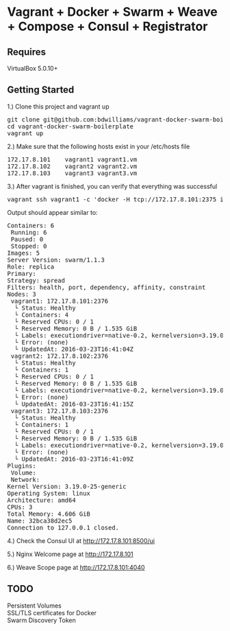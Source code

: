 # Vagrant + Docker + Swarm + Weave + Compose + Consul + Registrator

## Requires

VirtualBox 5.0.10+

## Getting Started

1.) Clone this project and vagrant up

<pre>
git clone git@github.com:bdwilliams/vagrant-docker-swarm-boilerplate.git
cd vagrant-docker-swarm-boilerplate
vagrant up
</pre>

2.) Make sure that the following hosts exist in your /etc/hosts file

<pre>
172.17.8.101	vagrant1 vagrant1.vm
172.17.8.102	vagrant2 vagrant2.vm
172.17.8.103	vagrant3 vagrant3.vm
</pre>

3.) After vagrant is finished, you can verify that everything was successful

<pre>
vagrant ssh vagrant1 -c 'docker -H tcp://172.17.8.101:2375 info'
</pre>

Output should appear similar to:

<pre>
Containers: 6
 Running: 6
 Paused: 0
 Stopped: 0
Images: 5
Server Version: swarm/1.1.3
Role: replica
Primary:
Strategy: spread
Filters: health, port, dependency, affinity, constraint
Nodes: 3
 vagrant1: 172.17.8.101:2376
  └ Status: Healthy
  └ Containers: 4
  └ Reserved CPUs: 0 / 1
  └ Reserved Memory: 0 B / 1.535 GiB
  └ Labels: executiondriver=native-0.2, kernelversion=3.19.0-25-generic, operatingsystem=Ubuntu 14.04.3 LTS, storagedriver=aufs
  └ Error: (none)
  └ UpdatedAt: 2016-03-23T16:41:04Z
 vagrant2: 172.17.8.102:2376
  └ Status: Healthy
  └ Containers: 1
  └ Reserved CPUs: 0 / 1
  └ Reserved Memory: 0 B / 1.535 GiB
  └ Labels: executiondriver=native-0.2, kernelversion=3.19.0-25-generic, operatingsystem=Ubuntu 14.04.3 LTS, storagedriver=aufs
  └ Error: (none)
  └ UpdatedAt: 2016-03-23T16:41:15Z
 vagrant3: 172.17.8.103:2376
  └ Status: Healthy
  └ Containers: 1
  └ Reserved CPUs: 0 / 1
  └ Reserved Memory: 0 B / 1.535 GiB
  └ Labels: executiondriver=native-0.2, kernelversion=3.19.0-25-generic, operatingsystem=Ubuntu 14.04.3 LTS, storagedriver=aufs
  └ Error: (none)
  └ UpdatedAt: 2016-03-23T16:41:09Z
Plugins:
 Volume:
 Network:
Kernel Version: 3.19.0-25-generic
Operating System: linux
Architecture: amd64
CPUs: 3
Total Memory: 4.606 GiB
Name: 32bca38d2ec5
Connection to 127.0.0.1 closed.
</pre>

4.) Check the Consul UI at http://172.17.8.101:8500/ui

5.) Nginx Welcome page at http://172.17.8.101

6.) Weave Scope page at http://172.17.8.101:4040

## TODO
Persistent Volumes  
SSL/TLS certificates for Docker  
Swarm Discovery Token
